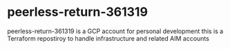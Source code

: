# peerless-return-361319
peerless-return-361319 is a GCP account for personal development this is a Terraform repostiroy to handle infrastructure and related AIM accounts 
